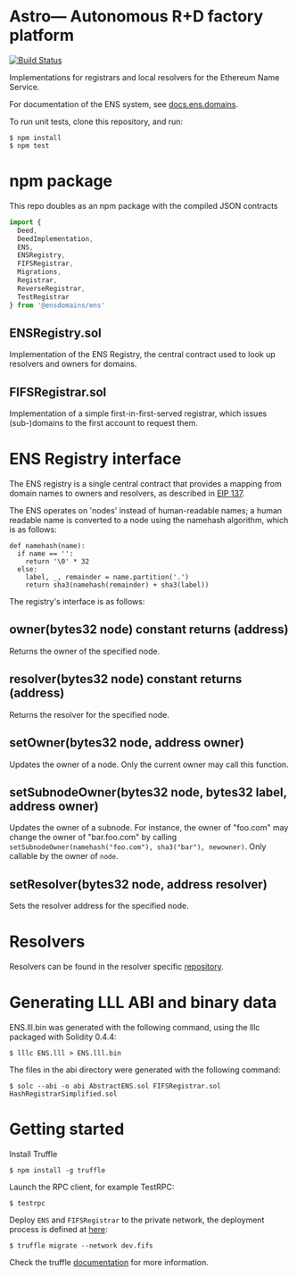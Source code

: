 # Astro— Autonomous R+D factory platform

[![Build Status](https://travis-ci.org/ensdomains/ens.svg?branch=master)](https://travis-ci.org/ensdomains/ens)

Implementations for registrars and local resolvers for the Ethereum Name Service.

For documentation of the ENS system, see [docs.ens.domains](https://docs.ens.domains/).

To run unit tests, clone this repository, and run:

    $ npm install
    $ npm test

# npm package

This repo doubles as an npm package with the compiled JSON contracts

```js
import {
  Deed,
  DeedImplementation,
  ENS,
  ENSRegistry,
  FIFSRegistrar,
  Migrations,
  Registrar,
  ReverseRegistrar,
  TestRegistrar
} from '@ensdomains/ens'
```

## ENSRegistry.sol

Implementation of the ENS Registry, the central contract used to look up resolvers and owners for domains.

## FIFSRegistrar.sol

Implementation of a simple first-in-first-served registrar, which issues (sub-)domains to the first account to request them.

# ENS Registry interface

The ENS registry is a single central contract that provides a mapping from domain names to owners and resolvers, as described in [EIP 137](https://github.com/ethereum/EIPs/issues/137).

The ENS operates on 'nodes' instead of human-readable names; a human readable name is converted to a node using the namehash algorithm, which is as follows:

    def namehash(name):
      if name == '':
        return '\0' * 32
      else:
        label, _, remainder = name.partition('.')
        return sha3(namehash(remainder) + sha3(label))

The registry's interface is as follows:

## owner(bytes32 node) constant returns (address)

Returns the owner of the specified node.

## resolver(bytes32 node) constant returns (address)

Returns the resolver for the specified node.

## setOwner(bytes32 node, address owner)

Updates the owner of a node. Only the current owner may call this function.

## setSubnodeOwner(bytes32 node, bytes32 label, address owner)

Updates the owner of a subnode. For instance, the owner of "foo.com" may change the owner of "bar.foo.com" by calling `setSubnodeOwner(namehash("foo.com"), sha3("bar"), newowner)`. Only callable by the owner of `node`.

## setResolver(bytes32 node, address resolver)

Sets the resolver address for the specified node.

# Resolvers

Resolvers can be found in the resolver specific [repository](https://github.com/ensdomains/resolvers).

# Generating LLL ABI and binary data

ENS.lll.bin was generated with the following command, using the lllc packaged with Solidity 0.4.4:

    $ lllc ENS.lll > ENS.lll.bin

The files in the abi directory were generated with the following command:

    $ solc --abi -o abi AbstractENS.sol FIFSRegistrar.sol HashRegistrarSimplified.sol

# Getting started

Install Truffle

    $ npm install -g truffle

Launch the RPC client, for example TestRPC:

    $ testrpc

Deploy `ENS` and `FIFSRegistrar` to the private network, the deployment process is defined at [here](migrations/2_deploy_contracts.js):

    $ truffle migrate --network dev.fifs

Check the truffle [documentation](http://truffleframework.com/docs/) for more information.
